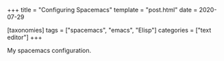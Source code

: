 +++
title = "Configuring Spacemacs"
template = "post.html"
date = 2020-07-29

[taxonomies]
tags = ["spacemacs", "emacs", "Elisp"]
categories = ["text editor"]
+++

My spacemacs configuration.
